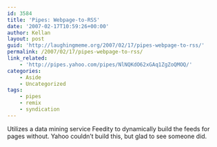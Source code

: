 ```yaml
---
id: 3584
title: 'Pipes: Webpage-to-RSS'
date: '2007-02-17T10:59:26+00:00'
author: Kellan
layout: post
guid: 'http://laughingmeme.org/2007/02/17/pipes-webpage-to-rss/'
permalink: /2007/02/17/pipes-webpage-to-rss/
link_related:
    - 'http://pipes.yahoo.com/pipes/NlNQKdO62xGAq1ZgZoQMOQ/'
categories:
    - Aside
    - Uncategorized
tags:
    - pipes
    - remix
    - syndication
---
```


Utilizes a data mining service Feedity to dynamically build the feeds for pages without. Yahoo couldn’t build this, but glad to see someone did.